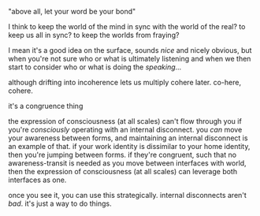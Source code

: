 "above all, let your word be your bond"

I think to keep the world of the mind in sync with the world of the real? to keep us all in sync? to keep the worlds from fraying?

I mean it's a good idea on the surface, sounds *nice* and nicely obvious, but when you're not sure who or what is ultimately listening and when we then start to consider who or what is doing the *speaking*...

although drifting into incoherence lets us multiply cohere later. co-here, cohere.

it's a congruence thing

the expression of consciousness (at all scales) can't flow through you if you're *consciously* operating with an internal disconnect. you *can* move your awareness between forms, and maintaining an internal disconnect is an example of that. if your work identity is dissimilar to your home identity, then you're jumping between forms. if they're congruent, such that no awareness-transit is needed as you move between interfaces with world, then the expression of consciousness (at all scales) can leverage both interfaces as one.

once you see it, you can use this strategically. internal disconnects aren't *bad*. it's just a way to do things.
